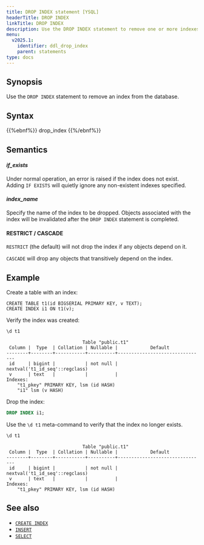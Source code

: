 ```yaml
---
title: DROP INDEX statement [YSQL]
headerTitle: DROP INDEX
linkTitle: DROP INDEX
description: Use the DROP INDEX statement to remove one or more indexes from the database.
menu:
  v2025.1:
    identifier: ddl_drop_index
    parent: statements
type: docs
---
```


## Synopsis

Use the `DROP INDEX` statement to remove an index from the database.

## Syntax

{{%ebnf%}}
  drop_index
{{%/ebnf%}}

## Semantics

#### *if_exists*

Under normal operation, an error is raised if the index does not exist.  Adding `IF EXISTS` will quietly ignore any non-existent indexes specified.

#### *index_name*

Specify the name of the index to be dropped. Objects associated with the index will be invalidated after the `DROP INDEX` statement is completed.

#### RESTRICT / CASCADE

`RESTRICT` (the default) will not drop the index if any objects depend on it.

`CASCADE` will drop any objects that transitively depend on the index.

## Example

Create a table with an index:

```plpgsql
CREATE TABLE t1(id BIGSERIAL PRIMARY KEY, v TEXT);
CREATE INDEX i1 ON t1(v);
```

Verify the index was created:

```sql
\d t1
```

```output
                            Table "public.t1"
 Column |  Type  | Collation | Nullable |            Default
--------+--------+-----------+----------+--------------------------------
 id     | bigint |           | not null | nextval('t1_id_seq'::regclass)
 v      | text   |           |          |
Indexes:
    "t1_pkey" PRIMARY KEY, lsm (id HASH)
    "i1" lsm (v HASH)
```

Drop the index:

```sql
DROP INDEX i1;
```

Use the `\d t1` meta-command to verify that the index no longer exists.

```sql
\d t1
```

```output
                            Table "public.t1"
 Column |  Type  | Collation | Nullable |            Default
--------+--------+-----------+----------+--------------------------------
 id     | bigint |           | not null | nextval('t1_id_seq'::regclass)
 v      | text   |           |          |
Indexes:
    "t1_pkey" PRIMARY KEY, lsm (id HASH)
```

## See also

- [`CREATE INDEX`](../ddl_create_index)
- [`INSERT`](../dml_insert)
- [`SELECT`](../dml_select/)
